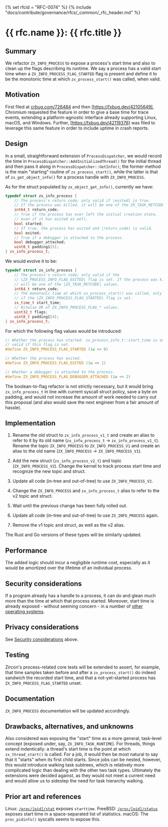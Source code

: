 {% set rfcid = "RFC-0074" %}
{% include "docs/contribute/governance/rfcs/_common/_rfc_header.md" %}
# {{ rfc.name }}: {{ rfc.title }}
<!-- SET the `rfcid` VAR ABOVE. DO NOT EDIT ANYTHING ELSE ABOVE THIS LINE. -->
<!--
*** This should begin with an H2 element (for example, ## Summary).
-->

## Summary

We refactor `ZX_INFO_PROCESS` to expose a process's start time and also to
clean up the flags describing its runtime.  We say a process has a valid start
time when a `ZX_INFO_PROCESS_FLAG_STARTED` flag is present and define it to be
the monotonic time at which `zx_process_start()` was called, when valid.

## Motivation

First filed at [crbug.com/726484] and then [https://fxbug.dev/42105649], Chromium requested
the feature in order to give a base time for trace events, extending a
platform-agnostic interface already supporting Linux, macOS, and Windows.
Further, [https://fxbug.dev/42119376] was filed to leverage this same feature in order to
include uptime in crash reports.

## Design

In a small, straightforward extension of `ProcessDispatcher`, we would record
the time in `ProcessDispatcher::AddInitializedThread()` for the initial thread
and then pass it along in `ProcessDispatcher::GetInfo()`; the former method is
the main "starting" routine of `zx_process_start()`, while the latter is that
of `zx_get_object_info()` for a process handle with `ZX_INFO_PROCESS`.

As for the struct populated by `zx_object_get_info()`, currently we have:

```cpp
typedef struct zx_info_process {
    // The process's return code; only valid if |exited| is true.
    // If the process was killed, it will be one of the ZX_TASK_RETCODE values.
    int64_t return_code;
    // True if the process has ever left the initial creation state,
    // even if it has exited as well.
    bool started;
    // If true, the process has exited and |return_code| is valid.
    bool exited;
    // True if a debugger is attached to the process.
    bool debugger_attached;
    uint8_t padding1[5];
} zx_info_process_t;
```

We would evolve it to be:

```cpp
typedef struct zx_info_process {
    // The process's return code; only valid if the
    // |ZX_PROCESS_INFO_FLAG_EXITED| flag is set. If the process was killed, it
    // will be one of the |ZX_TASK_RETCODE| values.
    int64_t return_code;
    // The monotonic time at which zx_process_start() was called, only valid
    // if the |ZX_INFO_PROCESS_FLAG_STARTED| flag is set.
    zx_time_t start_time;
    // Bitwise OR of ZX_INFO_PROCESS_FLAG_* values.
    uint32_t flags;
    uint8_t padding1[4];
} zx_info_process_t;
```

For which the following flag values would be introduced:

```cpp
// Whether the process has started. zx_process_info_t::start_time is only
// valid if this flag is set.
#define ZX_INFO_PROCESS_FLAG_STARTED (1u << 0)

// Whether the process has exited.
#define ZX_INFO_PROCESS_FLAG_EXITED (1u << 1)

// Whether a debugger is attached to the process.
#define ZX_INFO_PROCESS_FLAG_DEBUGGER_ATTACHED (1u << 2)
```

The boolean-to-flag refactor is not strictly necessary, but it would bring
`zx_info_process_t` in line with current syscall struct policy, save a byte
on padding, and would not increase the amount of work needed to carry out this
proposal (and also would save the next engineer from a fair amount of hassle).

## Implementation

1. Rename the old struct to `zx_info_process_v1_t` and create an alias to refer
to it by its old name (`zx_info_process_t` -> `zx_info_process_v1_t`). Rename
the topic `ZX_INFO_PROCESS` to `ZX_INFO_PROCESS_V1` and create an alias to the
old name (`ZX_INFO_PROCESS` -> `ZX_INFO_PROCESS_V1`).

2. Add the new struct (`zx_info_process_v2_t`) and topic
(`ZX_INFO_PROCESS_V2`). Change the kernel to track process start time and
recognize the new topic and struct.

3. Update all code (in-tree and out-of-tree) to use `ZX_INFO_PROCESS_V2`.

4. Change the `ZX_INFO_PROCESS` and `zx_info_process_t` alias to refer to the
v2 topic and struct.

5. Wait until the previous change has been fully rolled out.

6. Update all code (in-tree and out-of-tree) to use `ZX_INFO_PROCESS` again.

7. Remove the v1 topic and struct, as well as the v2 alias.

The Rust and Go versions of these types will be similarly updated.

## Performance

The added logic should incur a negligible runtime cost, especially as it would
be amortized over the lifetime of an individual process.

## Security considerations

If a program already has a handle to a process, it can do and glean much more
than the time at which that process started. Moreover, start time is already
exposed - without seeming concern - in a number of [other operating systems](#prior-art-and-references).

## Privacy considerations

See [Security considerations](#security-considerations) above.

## Testing

Zircon's process-related core tests will be extended to assert, for example,
that time samples taken before and after a `zx_process_start()` do indeed
sandwich the recorded start time, and that a not-yet-started process has
`ZX_INFO_PROCESS_FLAG_STARTED` unset.

## Documentation

`ZX_INFO_PROCESS` documentation will be updated accordingly.

## Drawbacks, alternatives, and unknowns

Also considered was exposing the "start" time as a more general, task-level
concept (exposed under, say, `ZX_INFO_TASK_RUNTIME`). For threads, things
extend indentically: a thread's start time is the point at which
`zx_thread_start()` is called. For a job, it would then be most natural to say
that it "starts" when its first child starts. Since jobs can be nested,
however, this would introduce walking task subtrees, which is relatively more
complicated logic than dealing with the other two task types. Ultimately the
extensions were decided against, as they would not meet a current need and
would allow us to sidestep the need for task hierarchy walking.

## Prior art and references

Linux:  [`/proc/[pid]/stat`](https://man7.org/linux/man-pages/man5/procfs.5.html) exposes `starttime`.
FreeBSD: [`/proc/[pid]/status`](https://www.freebsd.org/cgi/man.cgi?query=procfs) exposes start time in a space-separated list of statistics.
macOS: The `proc_pidinfo()` syscalls seems to expose this.

<!-- xrefs -->
[crbug.com/726484]: https://bugs.chromium.org/p/chromium/issues/detail?id=726484
[https://fxbug.dev/42105649]: https://bugs.fuchsia.dev/p/fuchsia/issues/detail?id=30751
[https://fxbug.dev/42119376]: https://b.corp.google.com/issues/42119376
